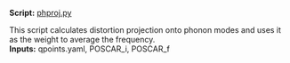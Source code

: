 **Script:** [phproj.py](https://github.com/tangzhao20/dftscr/blob/main/src/phproj.py)

This script calculates distortion projection onto phonon modes and uses it as the weight to average the frequency.  
**Inputs:** qpoints.yaml, POSCAR\_i, POSCAR\_f

